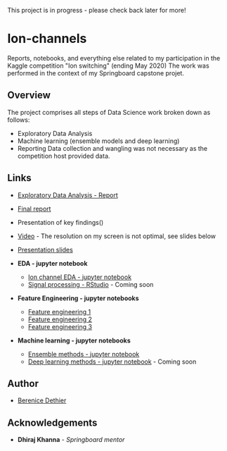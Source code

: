This project is in progress - please check back later for more!

# Ion-channels
Reports, notebooks, and everything else related to my participation in the Kaggle competition "Ion switching" (ending May 2020)
The work was performed in the context of my Springboard capstone projet.

## Overview

The project comprises all steps of Data Science work broken down as follows:
* Exploratory Data Analysis
* Machine learning (ensemble models and deep learning)
* Reporting
Data collection and wangling was not necessary as the competition host provided data.

## Links

* [Exploratory Data Analysis - Report](https://github.com/bd3thier/Ion-channels/blob/master/Ion%20channel%20project%20-%20EDA%20Report.pdf)
* [Final report](https://github.com/bd3thier/Ion-channels/blob/master/Ion%20channel%20project%20-%20Final%20Report.pdf) 
* Presentation of key findings() 
 * [Video](https://youtu.be/DXrIBpcaXwg) - The resolution on my screen is not optimal, see slides below
 * [Presentation slides](https://prezi.com/hyo_5ovr6nyl/)

* **EDA - jupyter notebook**
  *  [Ion channel EDA - jupyter notebook](https://github.com/bd3thier/Ion-channels/blob/master/notebooks/Ion%20channel%20-%20data%20wrangling%20and%20EDA.ipynb) 
  *  [Signal processing - RStudio]() - Coming soon 
  
* **Feature Engineering - jupyter notebooks**
  * [Feature engineering 1](https://github.com/bd3thier/Ion-channels/blob/master/notebooks/Ion%20channel%20-%20Feature%20Engineering%201.ipynb)
  * [Feature engineering 2](https://github.com/bd3thier/Ion-channels/blob/master/notebooks/Ion%20channel%20-%20Feature%20Engineering%202.ipynb)
  * [Feature engineering 3](https://github.com/bd3thier/Ion-channels/blob/master/notebooks/Ion%20channel%20-%20Feature%20Engineering%203.ipynb)


* **Machine learning - jupyter notebooks**
  *  [Ensemble methods - jupyter notebook](https://github.com/bd3thier/Ion-channels/blob/master/notebooks/Ion%20channel%20-%20Catboost%20key%20models.ipynb)
  *  [Deep learning methods - jupyter notebook]() - Coming soon 

## Author

* [Berenice Dethier](https://www.linkedin.com/in/berenice-dethier-phd-9b167491/)

## Acknowledgements

* **Dhiraj Khanna** - *Springboard mentor* 

